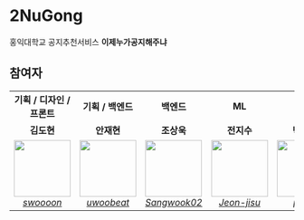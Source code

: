 # 2NuGong
홍익대학교 공지추천서비스 **이제누가공지해주냐**

## 참여자
<table>
    <tr align="center">
        <td><B>기획 / 디자인 / 프론트<B></td>
        <td><B>기획 / 백엔드<B></td>
        <td><B>백엔드<B></td>
        <td><B>ML<B></td>
        <td><B>ML<B></td>
    </tr>
    <tr align="center">
        <td><B>김도현<B></td>
        <td><B>안재현<B></td>
        <td><B>조상욱<B></td>
        <td><B>전지수<B></td>
        <td><B>박준서<B></td>
    </tr>
    <tr align="center">
        <td>
            <img src="https://github.com/swoooon.png" width="100">
            <br>
            <a href="https://github.com/swoooon"><I>swoooon</I></a>
        </td>
        <td>
            <img src="https://github.com/uwoobeat.png" width="100">
            <br>
            <a href="https://github.com/uwoobeat"><I>uwoobeat</I></a>
        </td>
        <td>
            <img src="https://github.com/Sangwook02.png" width="100">
            <br>
            <a href="https://github.com/Sangwook02"><I>Sangwook02</I></a>
        </td>
        <td>
            <img src="https://github.com/Jeon-jisu.png" width="100">
            <br>
            <a href="https://github.com/Jeon-jisu"><I>Jeon-jisu</I></a>
        </td>
        <td>
            <img src="https://github.com/Pjunn.png" width="100">
            <br>
            <a href="https://github.com/pjunn"><I>pjunn</I></a>
        </td>
    </tr>
</table>